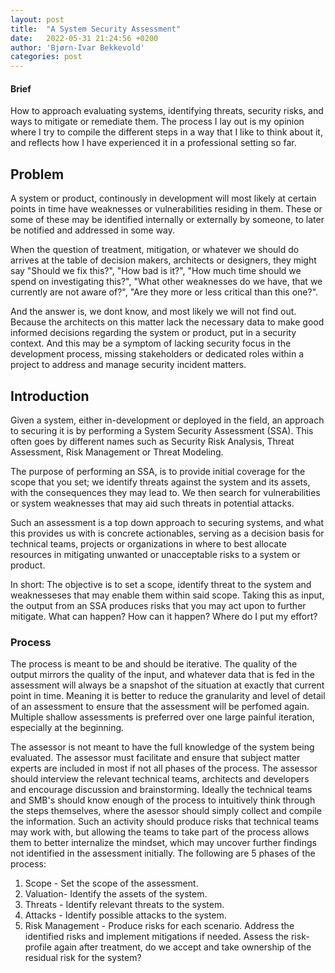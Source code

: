 ```yaml
---
layout: post
title:  "A System Security Assessment"
date:   2022-05-31 21:24:56 +0200
author: 'Bjørn-Ivar Bekkevold'
categories: post
---
```

#### Brief
How to approach evaluating systems, identifying threats, security risks, and ways to mitigate or remediate them.
 The process I lay out is my opinion where I try to compile the different steps in a way that I like to think about it, and reflects how I have experienced it in a professional setting so far.

## Problem
A system or product, continously in development will most likely at certain points in time have weaknesses or vulnerabilities residing in them. These or some of these may be identified internally or externally by someone, to later be notified and addressed in some way.

When the question of treatment, mitigation, or whatever we should do arrives at the table of decision makers, architects or designers, they might say "Should we fix this?", "How bad is it?", "How much time should we spend on investigating this?", "What other weaknesses do we have, that we currently are not aware of?", "Are they more or less critical than this one?".

And the answer is, we dont know, and most likely we will not find out. Because the architects on this matter lack the necessary data to make good informed decisions regarding the system or product, put in a security context. And this may be a symptom of lacking security focus in the development process, missing stakeholders or dedicated roles within a project to address and manage security incident matters.

## Introduction
Given a system, either in-development or deployed in the field, an approach to securing it is by performing a System Security Assessment (SSA).
This often goes by different names such as Security Risk Analysis, Threat Assessment, Risk Management or Threat Modeling.

The purpose of performing an SSA, is to provide initial coverage for the scope that you set; we identify threats against the system and its assets, with the consequences they may lead to.
We then search for vulnerabilities or system weaknesses that may aid such threats in potential attacks.

Such an assessment is a top down approach to securing systems, and what this provides us with is concrete actionables, serving
as a decision basis for technical teams, projects or organizations in where to best allocate resources in mitigating unwanted or unacceptable risks to a system or product.

In short: The objective is to set a scope, identify threat to the system and weaknesseses that may enable them within said scope. Taking this as input, the output from an SSA produces risks that you may act upon to further mitigate. What can happen? How can it happen? Where do I put my effort?


### Process
The process is meant to be and should be iterative. The quality of the output mirrors the quality of the input, and whatever data that is fed in the assessment will always be a snapshot of the situation 
at exactly that current point in time. Meaning it is better to reduce the granularity and level of detail of an assessment to ensure that the assessment will be perfomed again. Multiple shallow assessments is preferred over one large painful iteration, especially at the beginning.

The assessor is not meant to have the full knowledge of the system being evaluated. The assessor must facilitate and ensure that subject matter experts are included in most if not all phases of the process.
The assessor should interview the relevant technical teams, architects and developers and encourage discussion and brainstorming. Ideally the technical teams and SMB's should know enough of the process to intuitively think through the steps themselves, where the asessor should simply collect and compile the information. Such an activity should produce risks that technical teams may work with, but allowing the teams to take part of the process allows them to better internalize the mindset, which may uncover further findings not identified in the assessment initially.
The following are 5 phases of the process:
1. Scope - Set the scope of the assessment.
1. Valuation- Identify the assets of the system.
1. Threats - Identify relevant threats to the system.
1. Attacks - Identify possible attacks to the system.
1. Risk Management - Produce risks for each scenario. Address the identified risks and implement mitigations if needed. Assess the risk-profile again after treatment, do we accept and take ownership of the residual risk for the system?

